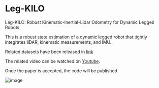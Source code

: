 # Leg-KILO
Leg-KILO: Robust Kinematic-Inertial-Lidar Odometry for Dynamic Legged Robots

This is a robust state estimation of a dynamic legged robot that tightly integrates liDAR, kinematic measurements, and IMU.

Related datasets have been released in [link](https://github.com/ouguangjun/legkilo-dataset)

The related video can be watched on [Youtube](https://youtu.be/6O74De5BLeQ). 

Once the paper is accepted, the code will be published

![image](https://github.com/ouguangjun/Leg-KILO/assets/105149931/b24a59f6-49d7-453e-9a15-09e70c283097)


